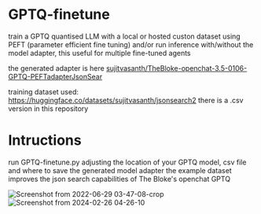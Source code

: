 # GPTQ-finetune
train a GPTQ quantised LLM with a local or hosted custon dataset using PEFT (parameter efficient fine tuning)  and/or run inference with/without the model adapter, this useful for multiple fine-tuned agents

the generated adapter is here [sujitvasanth/TheBloke-openchat-3.5-0106-GPTQ-PEFTadapterJsonSear ](https://huggingface.co/sujitvasanth/TheBloke-openchat-3.5-0106-GPTQ-PEFTadapterJsonSear)

training dataset used: https://huggingface.co/datasets/sujitvasanth/jsonsearch2 there is a .csv version in this repository

# Intructions
run GPTQ-finetune.py adjusting the location of your GPTQ model, csv file and where to save the generated model adapter
the example dataset improves the json search capabilities of The Bloke's openchat GPTQ

![Screenshot from 2022-06-29 03-47-08-crop](https://github.com/sujitvasanth/GPTQlocalcustomPEFTdualinference/assets/18464444/72223b31-88e3-4c8d-953a-7d433b18449d)
![Screenshot from 2024-02-26 04-26-10](https://github.com/sujitvasanth/GPTQlocalcustomPEFTdualinference/assets/18464444/8c7c2237-2891-4754-b929-e343c65f55b3)
